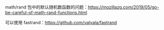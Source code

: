 math/rand 包中的默认随机数函数的问题：https://mozillazg.com/2019/05/go-be-careful-of-math-rand-functions.html

可以使用 fastrand：https://github.com/valyala/fastrand

